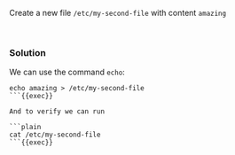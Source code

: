 Create a new file `/etc/my-second-file` with content `amazing`

<br>

### Solution
We can use the command `echo`:

```plain
echo amazing > /etc/my-second-file
```{{exec}}

And to verify we can run

```plain
cat /etc/my-second-file
```{{exec}}
